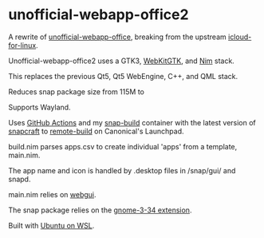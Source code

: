 # unofficial-webapp-office2
 
A rewrite of [unofficial-webapp-office](https://github.com/sirredbeard/unofficial-webapp-office), breaking from the upstream [icloud-for-linux](https://github.com/cross-platform/icloud-for-linux).

Unofficial-webapp-office2 uses a GTK3, [WebKitGTK](https://webkitgtk.org/), and [Nim](https://nim-lang.org/) stack. 

This replaces the previous Qt5, Qt5 WebEngine, C++, and QML stack.

Reduces snap package size from 115M to 

Supports Wayland.

Uses [GitHub Actions](https://github.com/sirredbeard/unofficial-webapp-office2/tree/main/.github/workflows) and my [snap-build](https://github.com/sirredbeard/snap-build) container with the latest version of [snapcraft](https://snapcraft.io/build) to [remote-build](https://snapcraft.io/docs/remote-build) on Canonical's Launchpad.

build.nim parses apps.csv to create individual 'apps' from a template, main.nim.

The app name and icon is handled by .desktop files in /snap/gui/ and snapd.

main.nim relies on [webgui](https://github.com/juancarlospaco/webgui).

The snap package relies on the [gnome-3-34 extension](https://snapcraft.io/blog/gnome-3-34-snapcraft-extension).

Built with [Ubuntu on WSL](https://ubuntu.com/wsl).
